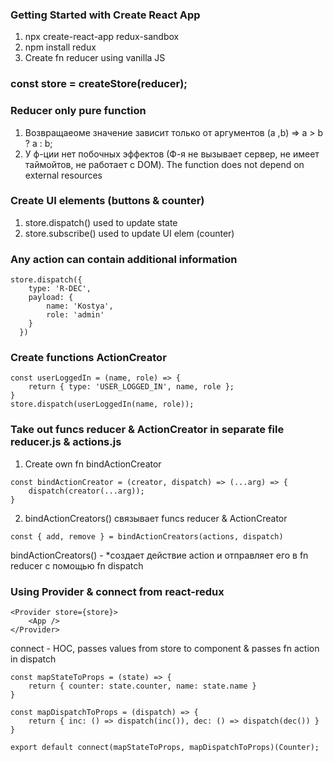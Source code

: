 ### Getting Started with Create React App
1. npx create-react-app redux-sandbox
2. npm install redux
3. Create fn reducer using vanilla JS 

### const store = createStore(reducer);

### Reducer only pure function
1. Возвращаеоме значение зависит только от аргументов (a ,b) => a > b ? a : b;
2. У ф-ции нет побочных эффектов (Ф-я не вызывает сервер, не имеет таймойтов, не работает с DOM). The function does not depend on external resources
### Create UI elements (buttons & counter)
1. store.dispatch() used to update state
2. store.subscribe() used to update UI elem (counter) 

### Any action can contain additional information
```
store.dispatch({ 
    type: 'R-DEC',
    payload: {
        name: 'Kostya',
        role: 'admin'
    } 
  })
```

### Create functions ActionCreator
```
const userLoggedIn = (name, role) => {
    return { type: 'USER_LOGGED_IN', name, role };
}
store.dispatch(userLoggedIn(name, role));
```

### Take out funcs reducer & ActionCreator in separate file reducer.js & actions.js
1. Create own fn bindActionCreator
```
const bindActionCreator = (creator, dispatch) => (...arg) => {
    dispatch(creator(...arg));
}
```
2. bindActionCreators() связывает funcs reducer & ActionCreator 
```
const { add, remove } = bindActionCreators(actions, dispatch)
```
bindActionCreators() - *создает действие action и отправляет его в fn reducer с помощью fn dispatch 


### Using Provider & connect from react-redux
```
<Provider store={store}>
    <App />
</Provider>
```
connect - HOC, passes values ​​from store to component & passes fn action in dispatch
```
const mapStateToProps = (state) => {
    return { counter: state.counter, name: state.name }
}

const mapDispatchToProps = (dispatch) => {
    return { inc: () => dispatch(inc()), dec: () => dispatch(dec()) }
}

export default connect(mapStateToProps, mapDispatchToProps)(Counter);
```


